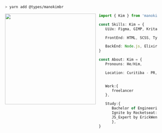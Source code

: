 ```zsh
> yarn add @types/manokimbr
```

<!-- <a href="https://storyset.com/technology">Technology illustrations by Storyset</a> -->

<!-- <a href="https://app.daily.dev/Erebor"><img src="https://api.daily.dev/devcards/eb92cdb309e447f2a5f2c0e0af144773.png?r=p41" width="300" alt="Kim Souza's Dev Card" /></a> -->

<!--  <a href="https://app.daily.dev/Erebor"><img src="https://api.daily.dev/devcards/eb92cdb309e447f2a5f2c0e0af144773.png?r=yed" width="300" alt="Kim Souza's Dev Card" align="left" height="auto" width="300px" style="margin-right: 10px;"/></a> -->

 <img src="https://www.hugp.com/research/assets/img/gif/pc.gif" align="left" height="auto" width="300px" style="margin-right: 10px" />

```typescript
import { Kim } from 'manokimbr/developer'

const Skills: Kim = {
   UiUx: Figma, GIMP, Krita;

   FrontEnd: HTML, SCSS, TypeScript, Javascript, React, ReactNative;

   BackEnd: Node.js, Elixir, Insomnia;
}

const About: Kim = {
   Pronouns: He/Him,

   Location: Curitiba - PR,
   

   Work:{
      freelancer
   },

   Study:{
      Bachelor of Engineering: "UTFPR", 
      Ignite by Rocketseat: "ongoing",
      JS_Expert by ErickWendel: "ongoing",
      },
}
```

